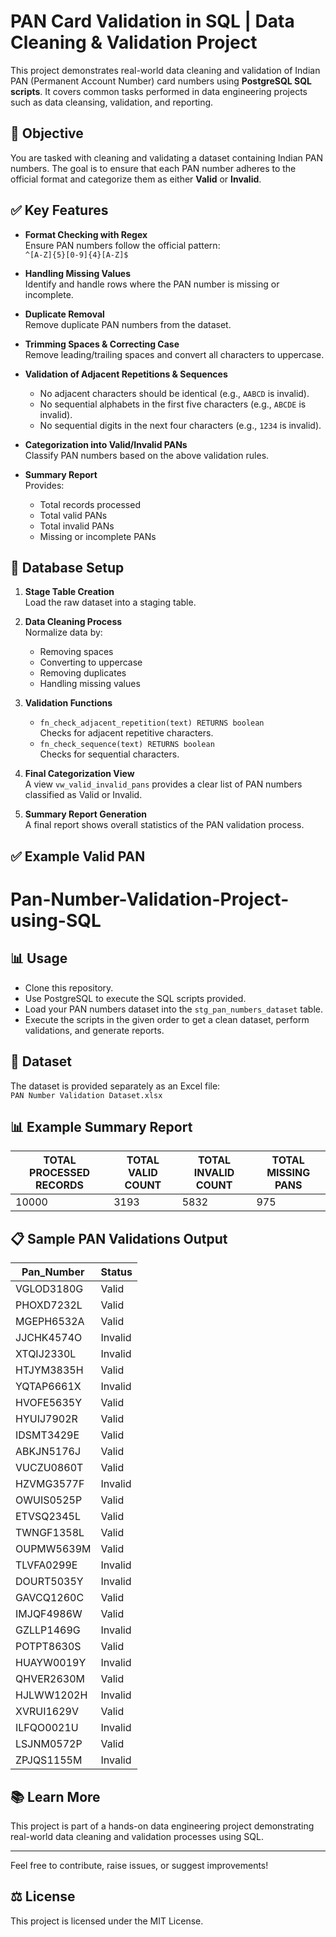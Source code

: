 # PAN Card Validation in SQL | Data Cleaning & Validation Project

This project demonstrates real-world data cleaning and validation of Indian PAN (Permanent Account Number) card numbers using **PostgreSQL SQL scripts**. It covers common tasks performed in data engineering projects such as data cleansing, validation, and reporting.

## 🚀 Objective

You are tasked with cleaning and validating a dataset containing Indian PAN numbers. The goal is to ensure that each PAN number adheres to the official format and categorize them as either **Valid** or **Invalid**.

## ✅ Key Features

- **Format Checking with Regex**  
  Ensure PAN numbers follow the official pattern:  
  `^[A-Z]{5}[0-9]{4}[A-Z]$`

- **Handling Missing Values**  
  Identify and handle rows where the PAN number is missing or incomplete.

- **Duplicate Removal**  
  Remove duplicate PAN numbers from the dataset.

- **Trimming Spaces & Correcting Case**  
  Remove leading/trailing spaces and convert all characters to uppercase.

- **Validation of Adjacent Repetitions & Sequences**  
  - No adjacent characters should be identical (e.g., `AABCD` is invalid).
  - No sequential alphabets in the first five characters (e.g., `ABCDE` is invalid).
  - No sequential digits in the next four characters (e.g., `1234` is invalid).

- **Categorization into Valid/Invalid PANs**  
  Classify PAN numbers based on the above validation rules.

- **Summary Report**  
  Provides:
  - Total records processed
  - Total valid PANs
  - Total invalid PANs
  - Missing or incomplete PANs

## 🧱 Database Setup

1. **Stage Table Creation**  
   Load the raw dataset into a staging table.

2. **Data Cleaning Process**  
   Normalize data by:
   - Removing spaces
   - Converting to uppercase
   - Removing duplicates
   - Handling missing values

3. **Validation Functions**  
   - `fn_check_adjacent_repetition(text) RETURNS boolean`  
     Checks for adjacent repetitive characters.
   - `fn_check_sequence(text) RETURNS boolean`  
     Checks for sequential characters.

4. **Final Categorization View**  
   A view `vw_valid_invalid_pans` provides a clear list of PAN numbers classified as Valid or Invalid.

5. **Summary Report Generation**  
   A final report shows overall statistics of the PAN validation process.

## ✅ Example Valid PAN
# Pan-Number-Validation-Project-using-SQL

## 📊 Usage

- Clone this repository.
- Use PostgreSQL to execute the SQL scripts provided.
- Load your PAN numbers dataset into the `stg_pan_numbers_dataset` table.
- Execute the scripts in the given order to get a clean dataset, perform validations, and generate reports.

## 📁 Dataset

The dataset is provided separately as an Excel file:  
`PAN Number Validation Dataset.xlsx`

## 📊 Example Summary Report

| TOTAL PROCESSED RECORDS | TOTAL VALID COUNT | TOTAL INVALID COUNT | TOTAL MISSING PANS |
|-------------------------|-------------------|---------------------|-------------------|
| 10000                   | 3193              | 5832                | 975               |

## 📋 Sample PAN Validations Output

| Pan_Number | Status  |
|------------|---------|
| VGLOD3180G | Valid   |
| PHOXD7232L | Valid   |
| MGEPH6532A | Valid   |
| JJCHK4574O | Invalid |
| XTQIJ2330L | Invalid |
| HTJYM3835H | Valid   |
| YQTAP6661X | Invalid |
| HVOFE5635Y | Valid   |
| HYUIJ7902R | Valid   |
| IDSMT3429E | Valid   |
| ABKJN5176J | Valid   |
| VUCZU0860T | Valid   |
| HZVMG3577F | Invalid |
| OWUIS0525P | Valid   |
| ETVSQ2345L | Valid   |
| TWNGF1358L | Valid   |
| OUPMW5639M | Valid   |
| TLVFA0299E | Invalid |
| DOURT5035Y | Invalid |
| GAVCQ1260C | Valid   |
| IMJQF4986W | Valid   |
| GZLLP1469G | Invalid |
| POTPT8630S | Valid   |
| HUAYW0019Y | Invalid |
| QHVER2630M | Valid   |
| HJLWW1202H | Invalid |
| XVRUI1629V | Valid   |
| ILFQO0021U | Invalid |
| LSJNM0572P | Valid   |
| ZPJQS1155M | Invalid |

## 📚 Learn More

This project is part of a hands-on data engineering project demonstrating real-world data cleaning and validation processes using SQL.

---

Feel free to contribute, raise issues, or suggest improvements!

## ⚖️ License

This project is licensed under the MIT License.
